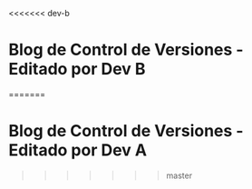 <<<<<<< dev-b
# Blog de Control de Versiones - Editado por Dev B
=======
# Blog de Control de Versiones - Editado por Dev A
>>>>>>> master
